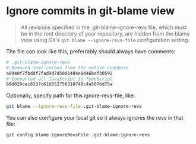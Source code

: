 # Ignore commits in git-blame view

> All revisions specified in the .git-blame-ignore-revs file, which must be in the root directory of your repository, are hidden from the blame view using Git's `git blame --ignore-revs-file` configuration setting.

The file can look like this, preferrably should always have comments:

```bash
# .git-blame-ignore-revs
# Removed semi-colons from the entire codebase
a8940f7fbddf7fad9d7d50014d4e8d46baf30592
# Converted all JavaScript to TypeScript
69d029cec8337c616552756310748c4a507bd75a
```

Optionally, specify path for this ignore-revs-file, like:

```bash
git blame --ignore-revs-file .git-blame-ignore-revs
```

You can also configure your local git so it always ignores the revs in that file:

```bash
git config blame.ignoreRevsFile .git-blame-ignore-revs
```
